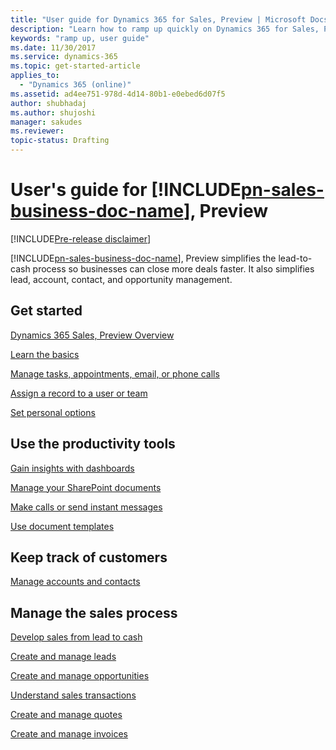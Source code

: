 ```yaml
---
title: "User guide for Dynamics 365 for Sales, Preview | Microsoft Docs"
description: "Learn how to ramp up quickly on Dynamics 365 for Sales, Preview."
keywords: "ramp up, user guide"
ms.date: 11/30/2017
ms.service: dynamics-365
ms.topic: get-started-article
applies_to:
  - "Dynamics 365 (online)"
ms.assetid: ad4ee751-978d-4d14-80b1-e0ebed6d07f5
author: shubhadaj
ms.author: shujoshi
manager: sakudes
ms.reviewer: 
topic-status: Drafting
---
```


# User's guide for [!INCLUDE[pn-sales-business-doc-name](../includes/pn-sales-business-doc-name.md)], Preview

[!INCLUDE[Pre-release disclaimer](../includes/cc-beta-prerelease-disclaimer.md)]

[!INCLUDE[pn-sales-business-doc-name](../includes/pn-sales-business-doc-name.md)], Preview simplifies the lead-to-cash process so businesses can close more deals faster. It also simplifies lead, account, contact, and opportunity management. 

  
## Get started  
 [Dynamics 365 Sales, Preview Overview](overview-dynamics-365-for-sales.md) 

 [Learn the basics](learn-basics.md)  
 
 [Manage tasks, appointments, email, or phone calls](create-manage-activities.md)
 
 [Assign a record to a user or team](assign-record-user-team.md)  
 
 [Set personal options](Set-personal-options.md)
 
 
## Use the productivity tools
 [Gain insights with dashboards](gain-insights-dashboards.md)
 
 [Manage your SharePoint documents](create-manage-documents.md)  
 
 [Make calls or send instant messages](make-calls-send-instant-messages.md)  
 
 [Use document templates](use-document-templates-create-standardized-documents.md)  
 
 
## Keep track of customers  
 [Manage accounts and contacts](create-accounts-contacts-customers.md) 
  
## Manage the sales process  
 [Develop sales from lead to cash](develop-sales-lead-to-cash.md)
 
 [Create and manage leads](create-manage-Leads.md)
 
 [Create and manage opportunities](create-manage-opportunities.md)
 
 [Understand sales transactions](understand-sales-transactions.md)
 
 [Create and manage quotes](create-manage-quotes.md)
 
 [Create and manage invoices](create-manage-invoices.md)
 
